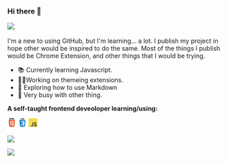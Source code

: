 ### Hi there 👋 
<a href="#">
    <img src="https://komarev.com/ghpvc/?username=BetaTester41&color=blue&style=flat-square">
</a>


I'm a new to using GitHub, but I'm learning... a lot. I publish my project in hope other would be inspired to do the same. Most of the things I publish would be Chrome Extension, and other things that I would be trying.

- 📚 Currently learning Javascript.
- 👷‍♂️Working on themeing extensions.
- 🔎 Exploring how to use Markdown
- 🏢 Very busy with other thing.

**A self-taught frontend deveoloper learning/using:**

<code><img height="20" src="https://github.com/github/explore/blob/main/topics/html/html.png?raw=true"></code>
<code><img height="20" src="https://github.com/github/explore/blob/main/topics/css/css.png?raw=true"></code>
<code><img height="20" src="https://github.com/github/explore/blob/main/topics/javascript/javascript.png?raw=true"></code>    

<a href="https://github.com/BetaTester41/BetaTester41">
  <img align="center" src="https://github-readme-stats.vercel.app/api?username=BetaTester41&show_icons=true&bg_color=0d1117&text_color=58a6ff&hide_border=true&icon_color=2f80ed" />
</a>

![](https://hit.yhype.me/github/profile?user_id=76068161)
